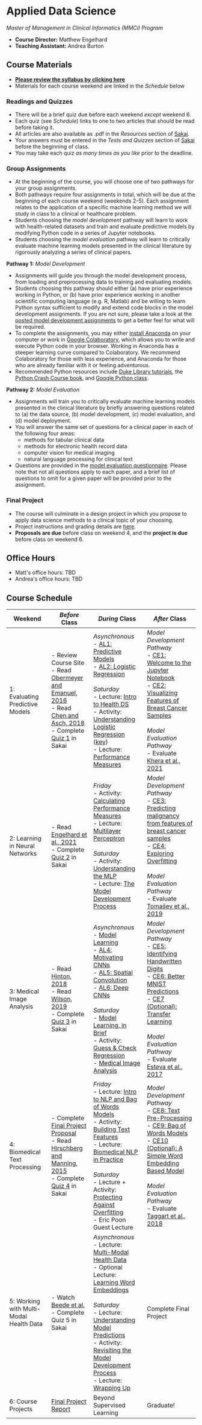 # Applied Data Science
*Master of Management in Clinical Informatics (MMCi) Program*

- **Course Director:** Matthew Engelhard
- **Teaching Assistant:** Andrea Burton

## Course Materials

- **[Please review the syllabus by clicking here](syllabus.md)**
- Materials for each course weekend are linked in the *Schedule* below

### Readings and Quizzes
- There will be a brief quiz due before each weekend *except* weekend 6.
- Each quiz (see *Schedule*) links to one to two articles that should be read before taking it.
- All articles are also available as .pdf in the *Resources* section of [Sakai](https://sakai.duke.edu).
- Your answers must be entered in the *Tests and Quizzes* section of [Sakai](https://sakai.duke.edu) before the beginning of class.
- You may take each quiz *as many times as you like* prior to the deadline.

### Group Assignments
- At the beginning of the course, you will choose one of two pathways for your group assignments.
- Both pathways require four assignments in total, which will be due at the beginning of each course weekend (weekends 2-5). Each assignment relates to the application of a specific machine learning method we will study in class to a clinical or healthcare problem.
- Students choosing the *model development* pathway will learn to work with health-related datasets and train and evaluate predictive models by modifying Python code in a series of Jupyter notebooks.
- Students choosing the *model evaluation* pathway will learn to critically evaluate machine learning models presented in the clinical literature by rigorously analyzing a series of clinical papers.

**Pathway 1:** *Model Development*
- Assignments will guide you through the model development process, from loading and preprocessing data to training and evaluating models.
- Students choosing this pathway should either (a) have prior experience working in Python, or (b) have prior experience working in another scientific computing language (e.g. R, Matlab) and be willing to learn Python syntax sufficient to modify and extend code blocks in the model development assignments. If you are not sure, please take a look at the [posted model development assignments](notebooks) to get a better feel for what will be required.
- To complete the assignments, you may either [install Anaconda](https://www.anaconda.com/products/individual#Downloads) on your computer or work in [Google Colaboratory](colab.research.google.com), which allows you to write and execute Python code in your browser. Working in Anaconda has a steeper learning curve compared to Colaboratory. We recommend Colaboratory for those with less experience, and Anaconda for those who are already familiar with it or feeling adventurous.
- Recommended Python resources include [Duke Library tutorials](https://library.duke.edu/data/tutorials), the [Python Crash Course book](https://www.amazon.com/Python-Crash-Course-Eric-Matthes-ebook/dp/B07J4521M3/ref=sr_1_1_sspa?dchild=1&keywords=Python+book&qid=1618331896&sr=8-1-spons&psc=1&spLa=ZW5jcnlwdGVkUXVhbGlmaWVyPUEzSVNYTDhDUExZQktDJmVuY3J5cHRlZElkPUEwODgwNjQwM0RNT0U2Nk9XTDdDQiZlbmNyeXB0ZWRBZElkPUEwOTg4NjEyODc5U0ZROVNEQkZEJndpZGdldE5hbWU9c3BfYXRmJmFjdGlvbj1jbGlja1JlZGlyZWN0JmRvTm90TG9nQ2xpY2s9dHJ1ZQ==), and [Google Python class](https://developers.google.com/edu/python/).

**Pathway 2:** *Model Evaluation*
- Assignments will train you to critically evaluate machine learning models presented in the clinical literature by briefly answering questions related to (a) the data source, (b) model development, (c) model evaluation, and (d) model deployment.
- You will answer the same set of questions for a clinical paper in each of the following four areas:
  - methods for tabular clinical data
  - methods for electronic health record data
  - computer vision for medical imaging
  - natural language processing for clinical text
- Questions are provided in the [model evaluation questionnaire](model_evaluation.md). Please note that not all questions apply to each paper, and a brief list of questions to omit for a given paper will be provided prior to the assignment.

### Final Project
- The course will culminate in a design project in which you propose to apply data science methods to a clinical topic of your choosing.
- Project instructions and grading details are [here](final_project.md).
- **Proposals are due** before class on weekend 4, and the **project is due** before class on weekend 6.

## Office Hours
- Matt's office hours: TBD
- Andrea's office hours: TBD

## Course Schedule

Weekend | *Before* Class | *During* Class | *After* Class
--- | --- | --- | ---
1: Evaluating Predictive Models | - Review Course Site<br>- Read [Obermeyer and Emanuel, 2016](https://www.ncbi.nlm.nih.gov/pmc/articles/PMC5070532/)<br>- Read [Chen and Asch, 2018](https://www.ncbi.nlm.nih.gov/pmc/articles/PMC5953825/)<br>- Complete [Quiz 1](quizzes/q1.md) in Sakai | *Asynchronous*<br>- [AL1: Predictive Models](lectures/al1.pdf)<br>- [AL2: Logistic Regression](lectures/al2.pdf)<br><br>*Saturday*<br>- Lecture: [Intro to Health DS](lectures/ll1.pdf)<br>- Activity: [Understanding Logistic Regression](activities/logistic_regression.pdf) ([key](activities/logistic_regression_key.pdf))<br>- Lecture: [Performance Measures](lectures/ll3.pdf) | *Model Development Pathway*<br>- [CE1: Welcome to the Jupyter Notebook](notebooks/ce1.ipynb)<br>- [CE2: Visualizing Features of Breast Cancer Samples](notebooks/ce2.ipynb)<br><br>*Model Evaluation Pathway*<br>- Evaluate [Khera et al., 2021](https://jamanetwork.com/journals/jamacardiology/fullarticle/2777055)
2: Learning in Neural Networks | - Read [Engelhard et al., 2021](https://jamanetwork.com/journals/jamacardiology/article-abstract/2777054)<br>- Complete [Quiz 2](quizzes/q2.md) in Sakai | *Friday*<br>- Activity: [Calculating Performance Measures](activities/psa_performance.xlsx)<br>- Lecture: [Multilayer Perceptron](lectures/mlp_updated.pdf)<br><br>*Saturday*<br>- Activity: [Understanding the MLP](activities/multilayer_perceptron.pdf)<br>- Lecture: [The Model Development Process](lectures/model_development.pdf) | *Model Development Pathway*<br>- [CE3: Predicting malignancy from features of breast cancer samples](notebooks/ce3.ipynb)<br>- [CE4: Exploring Overfitting](notebooks/ce4.ipynb)<br><br>*Model Evaluation Pathway*<br>- Evaluate [Tomašev et al., 2019](https://www.ncbi.nlm.nih.gov/pmc/articles/PMC6722431/)
3: Medical Image Analysis | - Read [Hinton, 2018](https://jamanetwork.com/journals/jama/fullarticle/2701666)<br>- Read [Wilson, 2019](https://www.ncbi.nlm.nih.gov/pmc/articles/PMC7735021/)<br>- Complete [Quiz 3](quizzes/q3.md) in Sakai | *Asynchronous*<br>- [Model Learning](lectures/ll5.pdf)<br>- [AL4: Motivating CNNs](lectures/al4.pdf)<br>- [AL5: Spatial Convolution](lectures/al5.pdf)<br>- [AL6: Deep CNNs](lectures/al6.pdf)<br><br>*Saturday*<br>- [Model Learning, in Brief](lectures/model_learning_brief.pdf)<br>- Activity: [Guess & Check Regression](activities/mortality_example.xlsx)<br>- [Medical Image Analysis](lectures/medical_image_analysis.pdf) | *Model Development Pathway*<br>- [CE5: Identifying Handwritten Digits](notebooks/ce5.ipynb)<br>- [CE6: Better MNIST Predictions](notebooks/ce6.ipynb)<br>- [CE7 (Optional): Transfer Learning](notebooks/ce7.ipynb)<br><br>*Model Evaluation Pathway*<br>- Evaluate [Esteva et al., 2017](https://www.nature.com/articles/nature21056)
4: Biomedical Text Processing | - Complete [Final Project Proposal](final_project.md#proposal-1-page)<br>- Read [Hirschberg and Manning, 2015](https://science.sciencemag.org/content/349/6245/261)<br>- Complete [Quiz 4](quizzes/q4.md) in Sakai | *Friday*<br>- Lecture: [Intro to NLP and Bag of Words Models](lectures/intro_to_nlp_and_bow.pdf)<br>- Activity: [Building Text Features](activities/building_text_features.pdf)<br>- Lecture: [Biomedical NLP in Practice](lectures/biomedical_nlp.pdf)<br><br>*Saturday*<br>- Lecture + Activity: [Protecting Against Overfitting](lectures/mitigating_overfitting.pdf)<br>- Eric Poon Guest Lecture | *Model Development Pathway*<br>- [CE8: Text Pre-Processing](notebooks/ce8.ipynb)<br>- [CE9: Bag of Words Models](notebooks/ce9.ipynb)<br>- [CE10 (Optional): A Simple Word Embedding Based Model](notebooks/ce10.ipynb)<br><br>*Model Evaluation Pathway*<br>- Evaluate [Taggart et al., 2018](https://jamanetwork.com/journals/jamanetworkopen/fullarticle/2706498)
5: Working with Multi-Modal Health Data | - Watch [Beede et al.](https://youtu.be/-7VR8fZFOT4)<br>- Complete Quiz 5 in Sakai | *Asynchronous*<br>- Lecture: [Multi-Modal Health Data](lectures/multimodal_health_data.pdf)<br>- Optional Lecture: [Learning Word Embeddings](lectures/al8.pdf)<br><br>*Saturday*<br>- Lecture: [Understanding Model Predictions](lectures/understanding_model_predictions.pdf)<br>- Activity: [Revisiting the Model Development Process](activities/model_development.pdf)<br>- Lecture: [Wrapping Up](lectures/wrap_up.pdf) | Complete Final Project
6: Course Projects | [Final Project Report](final_project.md#report-3-pages-single-spaced) | Beyond Supervised Learning | Graduate!
